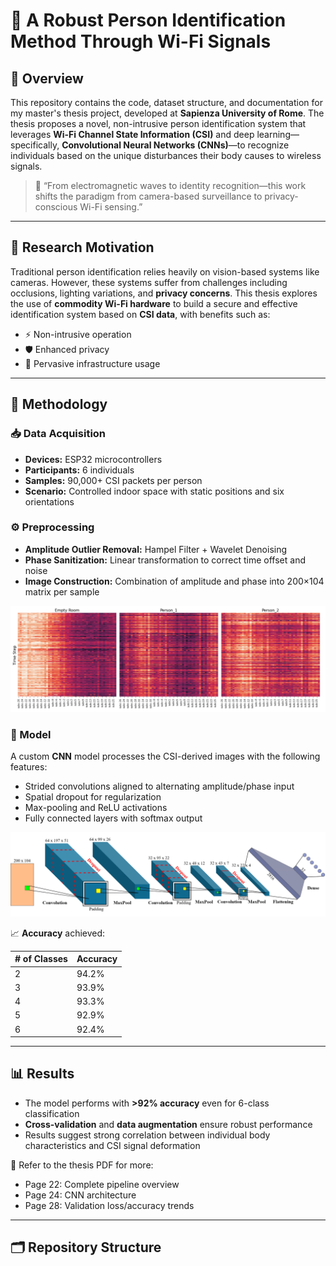 # 📡 A Robust Person Identification Method Through Wi-Fi Signals

## 📖 Overview

This repository contains the code, dataset structure, and documentation for my master's thesis project, developed at **Sapienza University of Rome**. The thesis proposes a novel, non-intrusive person identification system that leverages **Wi-Fi Channel State Information (CSI)** and deep learning—specifically, **Convolutional Neural Networks (CNNs)**—to recognize individuals based on the unique disturbances their body causes to wireless signals.

> 🧠 “From electromagnetic waves to identity recognition—this work shifts the paradigm from camera-based surveillance to privacy-conscious Wi-Fi sensing.”

---

## 🔬 Research Motivation

Traditional person identification relies heavily on vision-based systems like cameras. However, these systems suffer from challenges including occlusions, lighting variations, and **privacy concerns**. This thesis explores the use of **commodity Wi-Fi hardware** to build a secure and effective identification system based on **CSI data**, with benefits such as:

- ⚡ Non-intrusive operation  
- 🛡️ Enhanced privacy  
- 📶 Pervasive infrastructure usage  

---

## 🧪 Methodology

### 📥 Data Acquisition

- **Devices:** ESP32 microcontrollers  
- **Participants:** 6 individuals  
- **Samples:** 90,000+ CSI packets per person  
- **Scenario:** Controlled indoor space with static positions and six orientations  

### ⚙️ Preprocessing

- **Amplitude Outlier Removal:** Hampel Filter + Wavelet Denoising  
- **Phase Sanitization:** Linear transformation to correct time offset and noise  
- **Image Construction:** Combination of amplitude and phase into 200×104 matrix per sample

![Input_Amplitude_Heatmaps](images/HEATMAP3W.png)

### 🧠 Model

A custom **CNN** model processes the CSI-derived images with the following features:

- Strided convolutions aligned to alternating amplitude/phase input  
- Spatial dropout for regularization  
- Max-pooling and ReLU activations  
- Fully connected layers with softmax output

![CNN_Architecture](images/convNet.png)


📈 **Accuracy** achieved:

| # of Classes | Accuracy |
|--------------|----------|
| 2            | 94.2%    |
| 3            | 93.9%    |
| 4            | 93.3%    |
| 5            | 92.9%    |
| 6            | 92.4%    |

---

## 📊 Results

- The model performs with **>92% accuracy** even for 6-class classification  
- **Cross-validation** and **data augmentation** ensure robust performance  
- Results suggest strong correlation between individual body characteristics and CSI signal deformation  

📄 Refer to the thesis PDF for more:

- Page 22: Complete pipeline overview  
- Page 24: CNN architecture  
- Page 28: Validation loss/accuracy trends  

---

## 🗂️ Repository Structure

